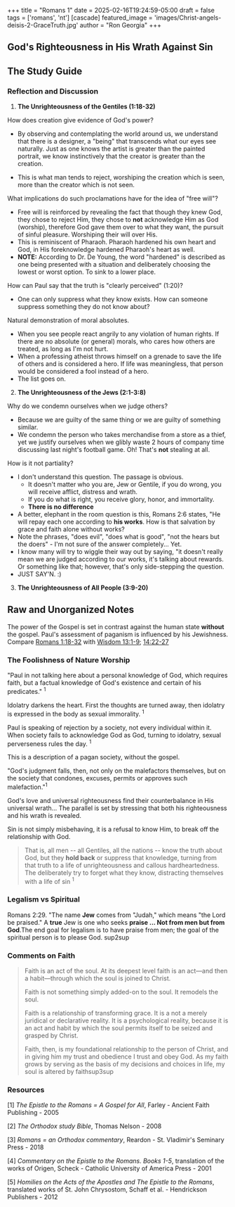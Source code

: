 +++
title = "Romans 1"
date = 2025-02-16T19:24:59-05:00
draft = false
tags = ['romans', 'nt']
[cascade]
    featured_image = 'images/Christ-angels-deisis-2-GraceTruth.jpg'
author = "Ron Georgia"
+++


## God's Righteousness in His Wrath Against Sin

## The Study Guide

### Reflection and Discussion

1. **The Unrighteousness of the Gentiles (1:18-32)**

How does creation give evidence of God's power?

- By observing and contemplating the world around us, we understand that there is a designer, a "being" that transcends what our eyes see naturally. Just as one knows the artist is greater than the painted portrait, we know instinctively that the creator is greater than the creation.

- This is what man tends to reject, worshiping the creation which is seen, more than the creator which is not seen.

What implications do such proclamations have for the idea of "free will"?

- Free will is reinforced by revealing the fact that though they knew God, they chose to reject Him, they chose to **not** acknowledge Him as God (worship), therefore God gave them over to what they want, the pursuit of sinful pleasure. Worshiping their will over His.
- This is reminiscent of Pharaoh. Pharaoh hardened his own heart and God, in His foreknowledge hardened Pharaoh's heart as well. 
- **NOTE:** According to Dr. De Young, the word "hardened" is described as one being presented with a situation and deliberately choosing the lowest or worst option. To sink to a lower place.

How can Paul say that the truth is "clearly perceived" (1:20)?

- One can only suppress what they know exists. How can someone suppress something they do not know about?

Natural demonstration of moral absolutes.

- When you see people react angrily to any violation of human rights. If there are no absolute (or general) morals, who cares how others are treated, as long as I'm not hurt.
- When a professing atheist throws himself on a grenade to save the life of others and is considered a hero. If life was meaningless, that person would be considered a fool instead of a hero.
- The list goes on.

2. **The Unrighteousness of the Jews (2:1-3:8)**

Why do we condemn ourselves when we judge others?

- Because we are guilty of the same thing or we are guilty of something similar.
- We condemn the person who takes merchandise from a store as a thief, yet we justify ourselves when we glibly waste 2 hours of company time discussing last night's football game. Oh! That's **not** stealing at all.

How is it not partiality?

- I don't understand this question. The passage is obvious. 
  - It doesn't matter who you are, Jew or Gentile, if you do wrong, you will receive afflict, distress and wrath.
  - If you do what is right, you receive glory, honor, and immortality. 
  - **There is no difference**
- A better, elephant in the room question is this, Romans 2:6 states, "He will repay each one according to **his works**. How is that salvation by grace and faith alone without works?
- Note the phrases, "does evil", "does what is good", "not the hears but the doers" - I'm not sure of the answer completely... Yet.
- I know many will try to wiggle their way out by saying, "it doesn't really mean we are judged according to our works, it's talking about rewards. Or something like that; however, that's only side-stepping the question. 
- JUST SAY'N. :)



3. **The Unrighteousness of All People (3:9-20)**

## Raw and Unorganized Notes

The power of the Gospel is set in contrast against the human state **without** the gospel.
Paul's assessment of paganism is influenced by his Jewishness. Compare [Romans 1:18-32](https://www.biblegateway.com/passage/?search=Romans%201%3A18-32&version=ESV) with [Wisdom 13:1-9](https://www.biblegateway.com/passage/?search=Wisdom%2013%3A1-9&version=NRSVCE); [14:22-27](https://www.biblegateway.com/passage/?search=Wisdom%2014%3A22-27&version=NRSVCE)

### The Foolishness of Nature Worship

"Paul in not talking here about a personal knowledge of God, which requires faith, but a factual knowledge of God's existence and certain of his predicates." <sup>1</sup>

Idolatry darkens the heart. First the thoughts are turned away, then idolatry is expressed in the body as sexual immorality.  <sup>1</sup>

Paul is speaking of rejection by a society, not every individual within it. When society fails to acknowledge God as God, turning to idolatry, sexual perverseness rules the day. <sup>1</sup>

This is a description of a pagan society, without the gospel.

"God's judgment falls, then, not only on the malefactors themselves, but on the society that condones, excuses, permits or approves such malefaction."<sup>1</sup>

God's love and universal righteousness find their counterbalance in His universal wrath...
The parallel is set by stressing that both his righteousness and his wrath is revealed.

Sin is not simply misbehaving, it is a refusal to know Him, to break off the relationship with God.

> That is, all men -- all Gentiles, all the nations -- know the truth about God, but they **hold back** or suppress that knowledge, turning from that truth to a life of unrighteousness and callous hardheartedness. The deliberately try to forget what they know, distracting themselves with a life of sin <sup>1</sup>

### Legalism vs Spiritual

Romans 2:29. "The name **Jew** comes from "Judah," which means "the Lord be praised." A **true** Jew is one who seeks **praise ... Not from men but from God**.The end goal for legalism is to have praise from men; the goal of the spiritual person is to please God. sup2sup

### Comments on Faith

>Faith is an act of the soul. At its deepest level faith is an act—and then a habit—through which the soul is joined to Christ.
>
>Faith is not something simply added-on to the soul. It remodels the soul.
>
>Faith is a relationship of transforming grace. It is a not a merely juridical or declarative reality. It is a psychological reality, because it is an act and habit by which the soul permits itself to be seized and grasped by Christ.
>
>Faith, then, is my foundational relationship to the person of Christ, and in giving him my trust and obedience I trust and obey God. As my faith grows by serving as the basis of my decisions and choices in life, my soul is altered by faithsup3sup


### Resources

[1] _The Epistle to the Romans = A Gospel for All_, Farley - Ancient Faith Publishing - 2005

[2] _The Orthodox study Bible_, Thomas Nelson - 2008

[3] _Romans = an Orthodox commentary_, Reardon - St. Vladimir's Seminary Press - 2018

[4] _Commentary on the Epistle to the Romans. Books 1-5_, translation of the works of Origen, Scheck - Catholic University of America Press - 2001

[5] _Homilies on the Acts of the Apostles and The Epistle to the Romans_, translated works of St. John Chrysostom, Schaff et al. - Hendrickson Publishers - 2012

